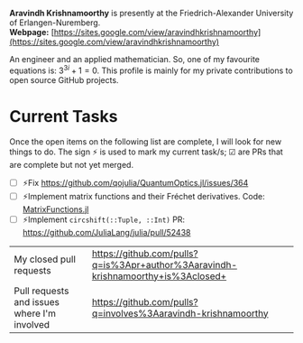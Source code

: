 **Aravindh Krishnamoorthy** is presently at the Friedrich-Alexander University of Erlangen-Nuremberg.\
**Webpage:** [https://sites.google.com/view/aravindhkrishnamoorthy](https://sites.google.com/view/aravindhkrishnamoorthy)

An engineer and an applied mathematician. So, one of my favourite equations is: $3^{3i} + 1 = 0.$ This profile is mainly for my private contributions to open source GitHub projects.

# Current Tasks
Once the open items on the following list are complete, I will look for new things to do. The sign ⚡ is used to mark my current task/s; ☑ are PRs that are complete but not yet merged.

- [ ] ⚡Fix https://github.com/qojulia/QuantumOptics.jl/issues/364
- [ ] ⚡Implement matrix functions and their Fréchet derivatives. Code: [MatrixFunctions.jl](https://github.com/aravindh-krishnamoorthy/MatrixFunctions.jl/tree/main)
- [ ]  ⚡Implement `circshift(::Tuple, ::Int)` PR: https://github.com/JuliaLang/julia/pull/52438

| | |
|---|---|
| My closed pull requests | https://github.com/pulls?q=is%3Apr+author%3Aaravindh-krishnamoorthy+is%3Aclosed+ |
| Pull requests and issues where I'm involved | https://github.com/pulls?q=involves%3Aaravindh-krishnamoorthy |
